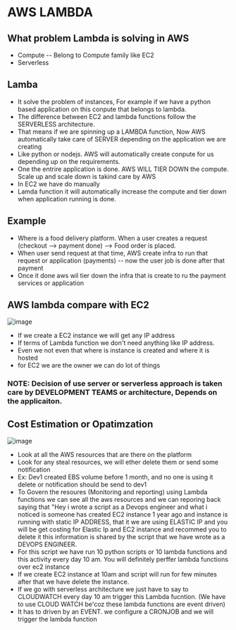 # AWS LAMBDA

What problem Lambda is solving in AWS
--
- Compute -- Belong to Compute family like EC2 
- Serverless

Lamba
--
- It solve the problem of instances, For example if we have a python based application on this conpute that belongs to lambda.
- The difference between EC2 and lambda functions follow the SERVERLESS architecture.
- That means if we are spinning up a LAMBDA function, Now AWS automatically take care of SERVER depending on the application we are creating
- Like python or nodejs. AWS will automatically create conpute for us depending up on the requirements.
- One the entrire application is done. AWS WILL TIER DOWN the compute. Scale up and scale down is takind care by AWS
- In EC2 we have do manually
- Lamda function it will automatically increase the compute and tier down when application running is done.

Example
--
- Where is a food delivery platform. When a user creates a request (checkout --> payment done) --> Food order is placed.
- When user send request at that time, AWS create infra to run that request or application (payments) -- now the user job is done after that payment
- Once it done aws wil tier down the infra that is create to ru the payment services or application

AWS lambda compare with EC2
--
![image](https://github.com/pavankumar0077/Complete-DevOps/assets/40380941/aeb2e856-c6d5-435e-8ced-f378e842bf3c)
- If we create a EC2 instance we will get any IP address
- If terms of Lambda function we don't need anything like IP address.
- Even we not even that where is instance is created and where it is hosted
- for EC2 we are the owner we can do lot of things

### NOTE: Decision of use server or serverless approach is taken care by DEVELOPMENT TEAMS or architecture, Depends on the applicaiton.

Cost Estimation or Opatimzation
--
![image](https://github.com/pavankumar0077/Complete-DevOps/assets/40380941/193999af-f9d3-4916-8354-cf91b38ee55a)
- Look at all the AWS resources that are there on the platform
- Look for any steal resources, we will ether delete them or send some notification
- Ex: Dev1 created EBS volume before 1 month, and no one is using it delete or notification should be send to dev1
- To Govern the resoures (Monitoring and reporting) using Lambda functions we can see all the aws resources and we can reporing back saying that "Hey i wrote a script as a Devops engineer
and what i noticed is someone has created EC2 instance 1 year ago and instance is running with static IP ADDRESS, that it we are using ELASTIC IP and you will be get costing for Elastic Ip and
EC2 instance and recommed you to delete it this information is shared by the script that we have wrote as a DEVOPS ENGINEER.
- For this script we have run 10 python scripts or 10 lambda functions and this activity every day 10 am. You will definitely perffer lambda functions over ec2 instance
- If we create EC2 instance at 10am and script will run for few minutes after that we have delete the instance.
- If we go with serverless architecture we just have to say to CLOUDWATCH every day 10 am trigger this Lambda fucntion. (We have to use CLOUD WATCH be'coz these lambda functions are event driven)
- It has to driven by an EVENT. we configure a CRONJOB and we will trigger the lambda function


